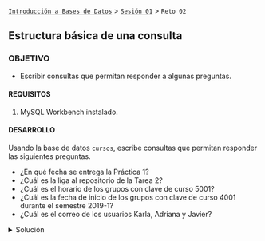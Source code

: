 [`Introducción a Bases de Datos`](../../Readme.md) > [`Sesión 01`](../Readme.md) > `Reto 02`
	
## Estructura básica de una consulta

### OBJETIVO 

- Escribir consultas que permitan responder a algunas preguntas.

#### REQUISITOS 

1. MySQL Workbench instalado.

#### DESARROLLO

Usando la base de datos `cursos`, escribe consultas que permitan responder las siguientes preguntas.

- ¿En qué fecha se entrega la Práctica 1?
- ¿Cuál es la liga al repositorio de la Tarea 2?
- ¿Cuál es el horario de los grupos con clave de curso 5001?
- ¿Cuál es la fecha de inicio de los grupos con clave de curso 4001 durante el semestre 2019-1?
- ¿Cuál es el correo de los usuarios Karla, Adriana y Javier?

<details><summary>Solución</summary>
<p>

- ¿En qué fecha se entrega la Práctica 1?

   ```sql
   SELECT fecha_entrega
   FROM Actividad
   WHERE nombre = 'Práctica 1`;
   ```
   ![imagen](imagenes/s1-wr11.png)

- ¿Cuál es la liga al repositorio de la Tarea 2?

   ```sql
   SELECT repositorio
   FROM Actividad
   WHERE nombre = 'Tarea 2`;
   ```
   ![imagen](imagenes/s1-wr11.png)
   
- ¿Cuál es el horario de los grupos con clave de curso 5001?

   ```sql
   SELECT horario
   FROM Grupo
   WHERE curso = 5001;
   ```
   ![imagen](imagenes/s1-wr11.png) 
   
- ¿Cuál es la fecha de inicio de los grupos con clave de curso 4001 durante el semestre 2019-1?

   ```sql
   SELECT fecha_inicio
   FROM Grupo
   WHERE curso = 4001
     AND semestre = '2019-1';
   ```
   ![imagen](imagenes/s1-wr11.png)
   
- ¿Cuál es el correo de los usuarios Karla, Adriana y Javier?

   ```sql
   SELECT correo
   FROM Usuario
   WHERE nombre IN ('Karla', 'Adriana', 'Javier');
   ```
   ![imagen](imagenes/s1-wr11.png)

</p>
</details> 
